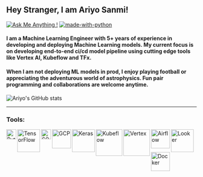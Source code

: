 ## Hey Stranger, I am Ariyo Sanmi!

[![Ask Me Anything !](https://img.shields.io/badge/Ask%20me-anything-1abc9c.svg)](https://ariyosanmi.com/)
[![made-with-python](https://img.shields.io/badge/Made%20with-Python-1f425f.svg)](https://ariyosanmi.com/)



#### I am a Machine Learning Engineer with 5+ years of experience in developing and deploying Machine Learning models. My current focus is on developing end-to-end ci/cd model pipeline using cutting edge tools like Vertex AI, Kubeflow and TFx.


#### When I am not deploying ML models in prod, I enjoy playing football or appreciating the adventurous world of astrophysics. Fun pair programming and collaborations are welcome anytime.



![Ariyo's GitHub stats](https://github-readme-stats-ruby-one.vercel.app/api?username=Sanmilee&show_icons=true&theme=radical)



***

### Tools:

<img align="left" alt="Python" width="26px" src="https://upload.wikimedia.org/wikipedia/commons/0/0a/Python.svg" />

<img align="left" alt="TensorFlow" width="60" src="https://upload.wikimedia.org/wikipedia/commons/thumb/a/ab/TensorFlow_logo.svg/1200px-TensorFlow_logo.svg.png">

<img align="left" alt="SQL" width="26px" src="https://cdn-icons-png.flaticon.com/512/4299/4299956.png">


<img align="left" alt="GCP" width="50px" src="https://www.freecodecamp.org/news/content/images/2020/10/gcp.png">


<img align="left" alt="Keras" width="60px" src="https://victorzhou.com/static/c309c4c6a7bbdb43cf1f290786ce47ab/39600/keras-logo.png">

<img align="left" alt="Kubeflow" width="70px" src="https://raw.githubusercontent.com/saschagrunert/kubeflow-data-science-on-steroids/master/img/kubeflow-logo.png">

<img align="left" alt="Vertex" width="70px" src="https://miro.medium.com/max/549/1*g-YZo7s0j46lDQfMmQ955A.png">

<img align="left" alt="Airflow" width="50px" src="https://i0.wp.com/big-data-demystified.ninja/wp-content/uploads/2020/08/AirflowLogo.png?fit=1024%2C396&ssl=1">

<img align="left" alt="Looker" width="60px" src="https://res.cloudinary.com/hevo/image/upload/f_auto,q_auto/v1620123808/hevo-learn/Looker-Logo.png">

<img align="left" alt="Docker" width="50px" src="https://manas.tech/images/uploads/2015/docker.png">






